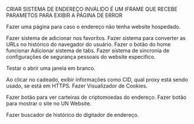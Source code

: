 CRIAR SISTEMA DE ENDEREÇO INVÁLIDO
É UM IFRAME QUE RECEBE PARAMETOS PARA EXIBIR A PÁGINA DE ERROR

Fazer uma página para caso o endereço não tenha website hospedado.

Fazer sistema de adicionar nos favoritos.
Fazer sistema para converter as URLs no histórico do navegador do usuário.
Fazer o botão do home funcionar
Adicionar sistema de tabs.
Fazer sistema de sincronia de configurações de segurança pessoais do website especifico.

Testar o abrir uma janela em branco.

Ao clicar no cadeado, exibir informações como CID, qual proxy está sendo usado, se está em HTTPS.
Fazer Visualizador de Cookies.

Fazer botão para ver carteiras de criptomoedas do endereço.
Fazer botão para mostrar o site no UN Website.

Fazer buscador de histórico do digitador de endereço.